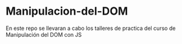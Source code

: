 # Manipulacion-del-DOM
En este repo se llevaran a cabo los talleres de practica del curso de Manipulación del DOM con JS
